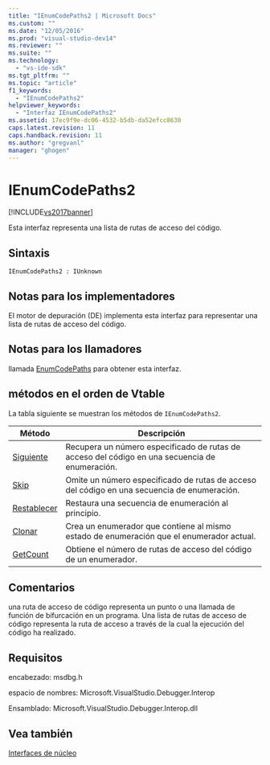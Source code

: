 ```yaml
---
title: "IEnumCodePaths2 | Microsoft Docs"
ms.custom: ""
ms.date: "12/05/2016"
ms.prod: "visual-studio-dev14"
ms.reviewer: ""
ms.suite: ""
ms.technology: 
  - "vs-ide-sdk"
ms.tgt_pltfrm: ""
ms.topic: "article"
f1_keywords: 
  - "IEnumCodePaths2"
helpviewer_keywords: 
  - "Interfaz IEnumCodePaths2"
ms.assetid: 17ec9f9e-dc06-4532-b5db-da52efcc8630
caps.latest.revision: 11
caps.handback.revision: 11
ms.author: "gregvanl"
manager: "ghogen"
---
```

# IEnumCodePaths2
[!INCLUDE[vs2017banner](../../../code-quality/includes/vs2017banner.md)]

Esta interfaz representa una lista de rutas de acceso del código.  
  
## Sintaxis  
  
```  
IEnumCodePaths2 : IUnknown  
```  
  
## Notas para los implementadores  
 El motor de depuración \(DE\) implementa esta interfaz para representar una lista de rutas de acceso del código.  
  
## Notas para los llamadores  
 llamada [EnumCodePaths](../../../extensibility/debugger/reference/idebugprogram2-enumcodepaths.md) para obtener esta interfaz.  
  
## métodos en el orden de Vtable  
 La tabla siguiente se muestran los métodos de `IEnumCodePaths2`.  
  
|Método|Descripción|  
|------------|-----------------|  
|[Siguiente](../../../extensibility/debugger/reference/ienumcodepaths2-next.md)|Recupera un número especificado de rutas de acceso del código en una secuencia de enumeración.|  
|[Skip](../../../extensibility/debugger/reference/ienumcodepaths2-skip.md)|Omite un número especificado de rutas de acceso del código en una secuencia de enumeración.|  
|[Restablecer](../../../extensibility/debugger/reference/ienumcodepaths2-reset.md)|Restaura una secuencia de enumeración al principio.|  
|[Clonar](../../../extensibility/debugger/reference/ienumcodepaths2-clone.md)|Crea un enumerador que contiene al mismo estado de enumeración que el enumerador actual.|  
|[GetCount](../../../extensibility/debugger/reference/ienumcodepaths2-getcount.md)|Obtiene el número de rutas de acceso del código de un enumerador.|  
  
## Comentarios  
 una ruta de acceso de código representa un punto o una llamada de función de bifurcación en un programa.  Una lista de rutas de acceso de código representa la ruta de acceso a través de la cual la ejecución del código ha realizado.  
  
## Requisitos  
 encabezado: msdbg.h  
  
 espacio de nombres: Microsoft.VisualStudio.Debugger.Interop  
  
 Ensamblado: Microsoft.VisualStudio.Debugger.Interop.dll  
  
## Vea también  
 [Interfaces de núcleo](../../../extensibility/debugger/reference/core-interfaces.md)